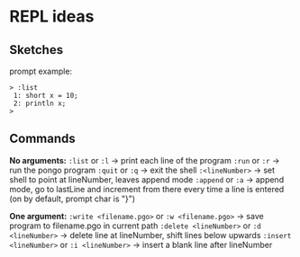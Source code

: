 # REPL ideas

## Sketches 
prompt example:

```pongo
> :list
 1: short x = 10;
 2: println x;
>
```

## Commands
**No arguments:**
`:list` or `:l` -> print each line of the program
`:run` or `:r` -> run the pongo program
`:quit` or `:q` -> exit the shell
`:<lineNumber>` -> set shell to point at lineNumber, leaves append mode
`:append` or `:a` -> append mode, go to lastLine and increment from there every time a line is entered (on by default, prompt char is "}")

**One argument:**
`:write <filename.pgo>` or `:w <filename.pgo>` -> save program to filename.pgo in current path
`:delete <lineNumber>` or `:d <lineNumber>` -> delete line at lineNumber, shift lines below upwards
`:insert <lineNumber>` or `:i <lineNumber>` -> insert a blank line after lineNumber

